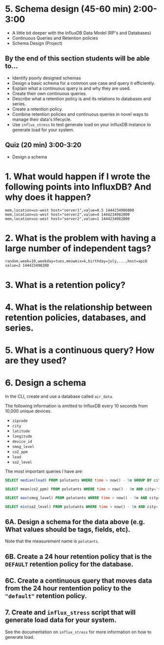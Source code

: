 # 5. Schema design (45-60 min) 2:00-3:00
* A little bit deeper with the InfluxDB Data Model (RP's and Databases)
* Continuous Queries and Retention policies
* Schema Design (Project)

## By the end of this section students will be able to...

* Identify poorly designed schemas
* Design a basic schema for a common use case and query it efficiently.
* Explain what a continuous query is and why they are used.
* Create their own continuous queries.
* Describe what a retention policy is and its relations to databases and series.
* Create a retention policy.
* Combine retention policies and continuous queries in novel ways to manage their data's lifecycle.
* Use `influx_stress` to test generate load on your InfluxDB instance to generate load for your system.

## Quiz (20 min) 3:00-3:20

* Design a schema

# 1. What would happen if I wrote the following points into InfluxDB? And why does it happen?
```
mem,location=us-west host="server1",value=0.5 1444234986000
mem,location=us-west host="server2",value=4 1444234982000
mem,location=us-west host="server2",value=1 1444234982000
```

# 2. What is the problem with having a large number of independent tags?

```
random,week=10,weekday=tues,meowmix=k,birthday=july,...,host=api0 value=2 144423498200
```
# 3. What is a retention policy?

# 4. What is the relationship between retention policies, databases, and series.

# 5. What is a continuous query? How are they used?

# 6. Design a schema

In the CLI, create and use a database called `air_data`.

The following information is emitted to InfluxDB every 10 seconds from 10,000 unique devices.

* `zipcode`
* `city`
* `latitude`
* `longitude`
* `device_id`
* `smog_level`
* `co2_ppm`
* `lead`
* `so2_level`

The most important queries I have are:

```sql
SELECT median(lead) FROM polutants WHERE time > now() - 5m GROUP BY city

SELECT mean(co2_ppm) FROM polutants WHERE time > now() - 5m AND city='sf' GROUP BY device_id

SELECT max(smog_level) FROM polutants WHERE time > now() - 5m AND city='nyc' GROUP BY zipcode

SELECT min(so2_level) FROM polutants WHERE time > now() - 5m AND city='nyc' GROUP BY zipcode
```

## 6A. Design a schema for the data above (e.g. What values should be tags, fields, etc).
Note that the measurement name is `polutants`.

## 6B. Create a 24 hour retention policy that is the `DEFAULT` retention policy for the database.

## 6C. Create a continuous query that moves data from the 24 hour rentention policy to the `"default"` retention policy.

## 7. Create and `influx_stress` script that will generate load data for your system.
See the documentation on `influx_stress` for more information on how to generate load.
